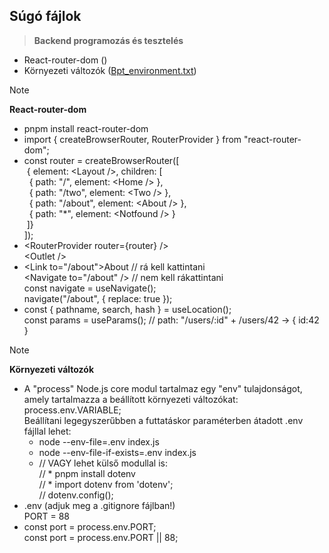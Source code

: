 ## Súgó fájlok

> **Backend programozás és tesztelés**

- React-router-dom ()
- Környezeti változók ([Bpt_environment.txt](https://barsonyj.github.io/help/bpt/Bpt_environment.txt))

> [!NOTE]
> **React-router-dom**

* pnpm install react-router-dom
* import { createBrowserRouter, RouterProvider } from "react-router-dom";
* const router = createBrowserRouter([  
  &nbsp;{ element: &lt;Layout />, children: [  
  &nbsp;&nbsp;{ path: "/", element: &lt;Home /> },  
  &nbsp;&nbsp;{ path: "/two", element: &lt;Two /> },  
  &nbsp;&nbsp;{ path: "/about", element: &lt;About /> },  
  &nbsp;&nbsp;{ path: "*", element: &lt;Notfound /> }  
  &nbsp;]}  
  ]);  
* &lt;RouterProvider router={router} />  
  &lt;Outlet />
* &lt;Link to="/about">About</Link> // rá kell kattintani  
  &lt;Navigate to="/about" /> // nem kell rákattintani  
  const navigate = useNavigate();  
  navigate("/about", { replace: true });  
* const { pathname, search, hash } = useLocation();  
  const params = useParams(); // path: "/users/:id" + /users/42 -> { id:42 }

> [!NOTE]
> **Környezeti változók**

* A "process" Node.js core modul tartalmaz egy "env" tulajdonságot,  
  amely tartalmazza a beállított környezeti változókat: process.env.VARIABLE;  
  Beállítani legegyszerűbben a futtatáskor paraméterben átadott .env fájllal lehet:  
  - node --env-file=.env index.js
  - node --env-file-if-exists=.env index.js
  - // VAGY lehet külső modullal is:  
    // * pnpm install dotenv  
    // * import dotenv from 'dotenv';  
    //   dotenv.config();
* .env (adjuk meg a .gitignore fájlban!)  
  PORT = 88
* const port = process.env.PORT;  
  const port = process.env.PORT || 88;
